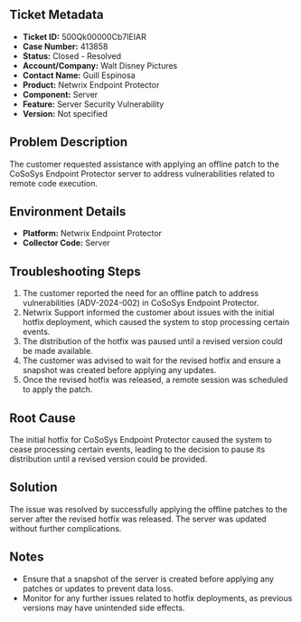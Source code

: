 ## Ticket Metadata
- **Ticket ID:** 500Qk00000Cb7lEIAR
- **Case Number:** 413858
- **Status:** Closed - Resolved
- **Account/Company:** Walt Disney Pictures
- **Contact Name:** Guill Espinosa
- **Product:** Netwrix Endpoint Protector
- **Component:** Server
- **Feature:** Server Security Vulnerability
- **Version:** Not specified

## Problem Description
The customer requested assistance with applying an offline patch to the CoSoSys Endpoint Protector server to address vulnerabilities related to remote code execution.

## Environment Details
- **Platform:** Netwrix Endpoint Protector
- **Collector Code:** Server

## Troubleshooting Steps
1. The customer reported the need for an offline patch to address vulnerabilities (ADV-2024-002) in CoSoSys Endpoint Protector.
2. Netwrix Support informed the customer about issues with the initial hotfix deployment, which caused the system to stop processing certain events.
3. The distribution of the hotfix was paused until a revised version could be made available.
4. The customer was advised to wait for the revised hotfix and ensure a snapshot was created before applying any updates.
5. Once the revised hotfix was released, a remote session was scheduled to apply the patch.

## Root Cause
The initial hotfix for CoSoSys Endpoint Protector caused the system to cease processing certain events, leading to the decision to pause its distribution until a revised version could be provided.

## Solution
The issue was resolved by successfully applying the offline patches to the server after the revised hotfix was released. The server was updated without further complications.

## Notes
- Ensure that a snapshot of the server is created before applying any patches or updates to prevent data loss.
- Monitor for any further issues related to hotfix deployments, as previous versions may have unintended side effects.